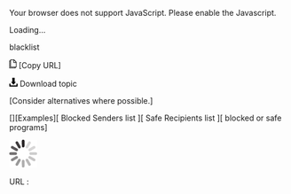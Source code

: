 Your browser does not support JavaScript. Please enable the Javascript.

Loading...

blacklist

![Copy URL](blacklist_files/Copy.png) [Copy URL]

![Download](blacklist_files/Download.png)
Download topic

[Consider alternatives where possible.]

[][Examples][
Blocked Senders list ][
Safe Recipients list ][
blocked or safe programs]

![In progress](blacklist_files/activity-large.gif)

URL :


